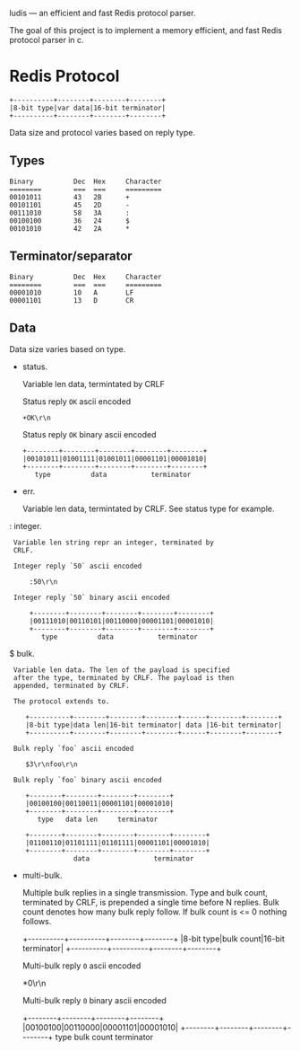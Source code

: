 ludis — an efficient and fast Redis protocol parser.

The goal of this project is to implement a memory efficient,
and fast Redis protocol parser in c. 

# Redis Protocol

    +----------+--------+--------+--------+
    |8-bit type|var data|16-bit terminator|
    +----------+--------+--------+--------+

Data size and protocol varies based on reply type.

## Types

    Binary          Dec  Hex     Character
    ========        ===  ===     =========
    00101011        43   2B      +
    00101101        45   2D      -
    00111010        58   3A      :
    00100100        36   24      $
    00101010        42   2A      *

## Terminator/separator

    Binary          Dec  Hex     Character
    ========        ===  ===     =========
    00001010        10   A       LF
    00001101        13   D       CR

## Data 

Data size varies based on type.

  +  status.
     
     Variable len data, termintated by CRLF

     Status reply `OK` ascii encoded

         +OK\r\n

     Status reply `OK` binary ascii encoded

         +--------+--------+--------+--------+--------+
         |00101011|01001111|01001011|00001101|00001010|
         +--------+--------+--------+--------+--------+
            type          data           terminator

  -  err.

     Variable len data, termintated by CRLF.
     See status type for example.

  :  integer.

     Variable len string repr an integer, terminated by
     CRLF. 

     Integer reply `50` ascii encoded

         :50\r\n

     Integer reply `50` binary ascii encoded

         +--------+--------+--------+--------+--------+
         |00111010|00110101|00110000|00001101|00001010|
         +--------+--------+--------+--------+--------+
            type          data           terminator

  $  bulk.

     Variable len data. The len of the payload is specified
     after the type, terminated by CRLF. The payload is then
     appended, terminated by CRLF. 

     The protocol extends to.
     
        +----------+--------+--------+--------+------+--------+--------+
        |8-bit type|data len|16-bit terminator| data |16-bit terminator|
        +----------+--------+--------+--------+------+--------+--------+

     Bulk reply `foo` ascii encoded

        $3\r\nfoo\r\n

     Bulk reply `foo` binary ascii encoded

        +--------+--------+--------+--------+
        |00100100|00110011|00001101|00001010|
        +--------+--------+--------+--------+
           type   data len     terminator

        +--------+--------+--------+--------+--------+
        |01100110|01101111|01101111|00001101|00001010|
        +--------+--------+--------+--------+--------+
                    data                terminator

  *  multi-bulk.

     Multiple bulk replies in a single transmission. Type and
     bulk count, terminated by CRLF, is prepended a single
     time before N replies. Bulk count denotes how many bulk
     reply follow. If bulk count is <= 0 nothing follows.

        +----------+----------+--------+--------+
        |8-bit type|bulk count|16-bit terminator| 
        +----------+----------+--------+--------+

     Multi-bulk reply `0` ascii encoded

        *0\r\n

     Multi-bulk reply `0` binary ascii encoded

        +--------+--------+--------+--------+
        |00100100|00110000|00001101|00001010|
        +--------+--------+--------+--------+
           type  bulk count    terminator
